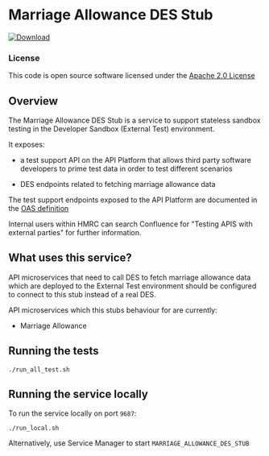#  Marriage Allowance DES Stub

[ ![Download](https://api.bintray.com/packages/hmrc/releases/marriage-allowance-des-stub/images/download.svg) ](https://bintray.com/hmrc/releases/marriage-allowance-des-stub/_latestVersion)

### License

This code is open source software licensed under the [Apache 2.0 License]("http://www.apache.org/licenses/LICENSE-2.0.html")

## Overview

The Marriage Allowance DES Stub is a service to support stateless sandbox testing in the
Developer Sandbox (External Test) environment.

It exposes:
* a test support API on the API Platform that allows third party software developers
to prime test data in order to test different scenarios

* DES endpoints related to fetching marriage allowance data

The test support endpoints exposed to the API Platform are documented in the
[OAS definition](https://github.com/hmrc/marriage-allowance-des-stub/blob/master/resources/public/api/conf/1.0/application.yaml)

Internal users within HMRC can search Confluence for "Testing APIS with external parties" for further information.

## What uses this service?
API microservices that need to call DES to fetch marriage allowance data which are
deployed to the External Test environment should be configured to connect
to this stub instead of a real DES.

API microservices which this stubs behaviour for are currently:
* Marriage Allowance


## Running the tests
```
./run_all_test.sh
```

## Running the service locally

To run the service locally on port `9687`:
```
./run_local.sh
```

Alternatively, use Service Manager to start `MARRIAGE_ALLOWANCE_DES_STUB`
